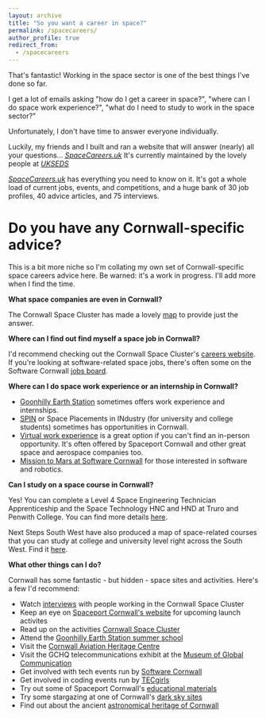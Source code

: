 ```yaml
---
layout: archive
title: "So you want a career in space?"
permalink: /spacecareers/
author_profile: true
redirect_from:
  - /spacecareers
---
```

That's fantastic! Working in the space sector is one of the best things I've done so far.

I get a lot of emails asking "how do I get a career in space?", "where can I do space work experience?", "what do I need to study to work in the space sector?"

Unfortunately, I don't have time to answer everyone individually.

Luckily, my friends and I built and ran a website that will answer (nearly) all your questions... _[SpaceCareers.uk](www.SpaceCareers.uk)_ It's currently maintained by the lovely people at _[UKSEDS](https://ukseds.org/)_ 

_[SpaceCareers.uk](https://spacecareers.uk/)_ has everything you need to know on it. It's got a whole load of current jobs, events, and competitions, and a huge bank of 30 job profiles, 40 advice articles, and 75 interviews.

Do you have any Cornwall-specific advice?
==

This is a bit more niche so I'm collating my own set of Cornwall-specific space careers advice here. Be warned: it's a work in progress. I'll add more when I find the time.

**What space companies are even in Cornwall?**

The Cornwall Space Cluster has made a lovely [map](https://www.cornwallspacecluster.co.uk/wp-content/uploads/2022/03/CSC-map-0322.pdf) to provide just the answer.

**Where can I find out find myself a space job in Cornwall?**

I'd recommend checking out the Cornwall Space Cluster's [careers website](https://www.cornwallspacecluster.co.uk/careers/). If you're looking at software-related space jobs, there's often some on the Software Cornwall [jobs board](https://softwarecornwall.org/jobs-board/).

**Where can I do space work experience or an internship in Cornwall?**

* [Goonhilly Earth Station](https://www.goonhilly.org/careers) sometimes offers work experience and internships.
* [SPIN](https://sa.catapult.org.uk/work-with-us/space-placements-industry-spin/) or Space Placements in INdustry (for university and college students) sometimes has opportunities in Cornwall.
* [Virtual work experience](https://www.springpod.com/virtual-work-experience/aerospace-work-experience) is a great option if you can't find an in-person opportunity. It's often offered by Spaceport Cornwall and other great space and aerospace companies too.
* [Mission to Mars at Software Cornwall](https://softwarecornwall.org/mission-to-mars/) for those interested in software and robotics.

**Can I study on a space course in Cornwall?**

Yes! You can complete a Level 4 Space Engineering Technician Apprenticeship and the Space Technology HNC and HND at Truro and Penwith College. You can find more details [here]([https://ols.mis.truro-penwith.ac.uk/WCFWebSite/Admissions/courseDetails.aspx?from=tpc&id=201000688286115](https://www.truro-penwith.ac.uk/courses/apprenticeship-standard-space-engineering-technician-l4/)).

Next Steps South West have also produced a map of space-related courses that you can study at college and university level right across the South West. Find it [here](https://nextstepssw.ac.uk/content/uploads/2022/10/NSSW-Space-Ed-Courses-Map.pdf).

**What other things can I do?**

Cornwall has some fantastic - but hidden - space sites and activities. Here's a few I'd recommend:

* Watch [interviews](https://nextstepssw.ac.uk/resources/space-education/?utm_source=Space+Week) with people working in the Cornwall Space Cluster
* Keep an eye on [Spaceport Cornwall's website](https://spaceportcornwall.com/whats-on/) for upcoming launch activites
* Read up on the activities [Cornwall Space Cluster](https://www.cornwallspacecluster.co.uk/)
* Attend the [Goonhilly Earth Station summer school](https://www.goonhilly.org/summer-school)
* Visit the [Cornwall Aviation Heritage Centre](https://cornwallaviationhc.co.uk/)
* Visit the GCHQ telecommunications exhibit at the [Museum of Global Communication](https://pkporthcurno.com/)
* Get involved with tech events run by [Software Cornwall](https://softwarecornwall.org/events/)
* Get involved in coding events run by [TECgirls](https://www.tecgirls.co.uk/)
* Try out some of Spaceport Cornwall's [educational materials](https://spaceportcornwall.com/education/)
* Try some stargazing at one of Cornwall's [dark sky sites](https://www.nationaltrust.org.uk/lists/stargazing-in-the-south-west)
* Find out about the ancient [astronomical heritage of Cornwall](https://archaeoastronomycornwall.com/)
